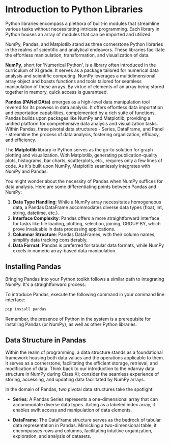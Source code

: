 # Introduction to Python Libraries

Python libraries encompass a plethora of built-in modules that streamline various tasks without necessitating intricate programming. Each library in Python houses an array of modules that can be imported and utilized.

NumPy, Pandas, and Matplotlib stand as three cornerstone Python libraries in the realms of scientific and analytical endeavors. These libraries facilitate the effortless manipulation, transformation, and visualization of data.

**NumPy**, short for 'Numerical Python', is a library often introduced in the curriculum of XI grade. It serves as a package tailored for numerical data analysis and scientific computing. NumPy leverages a multidimensional array object and boasts functions and tools tailored for seamless manipulation of these arrays. By virtue of elements of an array being stored together in memory, quick access is guaranteed.

**Pandas (PANel DAta)** emerges as a high-level data manipulation tool revered for its prowess in data analysis. It offers effortless data importation and exportation capabilities, complemented by a rich suite of functions. Pandas builds upon packages like NumPy and Matplotlib, providing a unified platform for comprehensive data analysis and visualization tasks. Within Pandas, three pivotal data structures - Series, DataFrame, and Panel - streamline the process of data analysis, fostering organization, efficacy, and efficiency.

The **Matplotlib** library in Python serves as the go-to solution for graph plotting and visualization. With Matplotlib, generating publication-quality plots, histograms, bar charts, scatterplots, etc., requires only a few lines of code. As it's built upon NumPy, Matplotlib seamlessly integrates with NumPy and Pandas.

You might wonder about the necessity of Pandas when NumPy suffices for data analysis. Here are some differentiating points between Pandas and NumPy:

1. **Data Type Handling**: While a NumPy array necessitates homogeneous data, a Pandas DataFrame accommodates diverse data types (float, int, string, datetime, etc.).
2. **Interface Complexity**: Pandas offers a more straightforward interface for tasks like file loading, plotting, selection, joining, GROUP BY, which prove invaluable in data processing applications.
3. **Columnar Structure**: Pandas DataFrames, with their column names, simplify data tracking considerably.
4. **Data Format**: Pandas is preferred for tabular data formats, while NumPy excels in numeric array-based data manipulation.

## Installing Pandas

Bringing Pandas into your Python toolkit follows a similar path to integrating NumPy. It's a straightforward process:

To introduce Pandas, execute the following command in your command line interface:

``` python
pip install pandas
```

Remember, the presence of Python in the system is a prerequisite for installing Pandas (or NumPy), as well as other Python libraries.

## Data Structure in Pandas

Within the realm of programming, a data structure stands as a foundational framework housing both data values and the operations applicable to them. It serves as a cornerstone, facilitating the efficient storage, retrieval, and modification of data. Think back to our introduction to the ndarray data structure in NumPy during Class XI; consider the seamless experience of storing, accessing, and updating data facilitated by NumPy arrays.

In the domain of Pandas, two pivotal data structures take the spotlight:

- **Series**: A Pandas Series represents a one-dimensional array that can accommodate diverse data types. Acting as a labeled index array, it enables swift access and manipulation of data elements.

- **DataFrame**: The DataFrame structure serves as the bedrock of tabular data representation in Pandas. Mimicking a two-dimensional table, it encompasses rows and columns, facilitating intuitive organization, exploration, and analysis of datasets.


